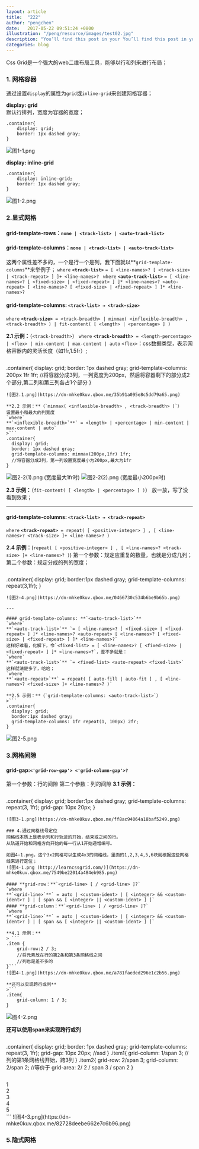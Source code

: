 ```yaml
---
layout: article
title:  "222"
author: "pengchen"
date:   2017-05-22 09:51:24 +0800
illustration: "/peng/resource/images/test02.jpg"
description: "You’ll find this post in your You’ll find this post in your You’ll find this post in your `_posts` directory directory directory"
categories: blog
---
```

Css Grid是一个强大的web二维布局工具，能够以行和列来进行布局；

### 1. 网格容器
通过设置`display`的属性为`grid`或`inline-grid`来创建网格容器；

**display: grid**  
默认行排列，宽度为容器的宽度；
> 
```
.container{
    display: grid;
    border: 1px dashed gray;
}
```
![图1-1.png](https://dn-mhke0kuv.qbox.me/46436c779bfefc255002.png)

**display: inline-grid** 
> 
```
.container{
    display: inline-grid;
    border: 1px dashed gray;
}
```
![图1-2.png](https://dn-mhke0kuv.qbox.me/7af0c237a1981dc4e378.png)

### 2.显式网格
#### **grid-template-rows：**`none | <track-list> | <auto-track-list>`
#### **grid-template-columns：**`none | <track-list> | <auto-track-list>`
这两个属性差不多的，一个是行一个是列，我下面就以**`grid-template-columns`**来举例子；
`where`
**`<track-list>`** `= [ <line-names>? [ <track-size> | <track-repeat> ] ]+ <line-names>? `
`where`
**`<auto-track-list>`** `= [ <line-names>? [ <fixed-size> | <fixed-repeat> ] ]* <line-names>? <auto-repeat> [ <line-names>? [ <fixed-size> | <fixed-repeat> ] ]* <line-names>?`

#### grid-template-columns: **`<track-list> → <track-size>`**
`where`
**`<track-size>`**` = <track-breadth> | minmax( <inflexible-breadth> , <track-breadth> ) | fit-content( [ <length> | <percentage> ] )`

**2.1 示例：**（`<track-breadth>`）
`where` 
**`<track-breadth>`**` = <length-percentage> | <flex> | min-content | max-content | auto`
`<flex>`：css数据类型，表示网格容器内的灵活长度（如1fr,1.5fr）;
>```
.container{
  display: grid;
  border: 1px dashed gray;
  grid-template-columns: 200px 1fr 1fr;
  //将容器分成3列，一列宽度为200px，然后将容器剩下的部分成2个部分,第二列和第三列各占1个部分
}
```
![图2.1.png](https://dn-mhke0kuv.qbox.me/35b91a095e8c5dd79a65.png)

**2.2 示例：**（`minmax( <inflexible-breadth> , <track-breadth> )`）
设置最小和最大的列宽度
`where`
**`<inflexible-breadth>`**` = <length> | <percentage> | min-content | max-content | auto`
>```
.container{
  display: grid;
  border: 1px dashed gray;
  grid-template-columns: minmax(200px,1fr) 1fr;
  //将容器分成2列，第一列设置宽度最小为200px,最大为1fr
}
```
![图2-2(1).png (宽度最大1fr时)](https://dn-mhke0kuv.qbox.me/e31cb1c3194295b213fb.png)
![图2-2(2).png (宽度最小200px时)](https://dn-mhke0kuv.qbox.me/cc33e72f4a8ffef4f993.png)

**2.3 示例：**（`fit-content( [ <length> | <percentage> ] )`）
放一放，写了没看到效果；

---

#### grid-template-columns: **`<track-list> → <track-repeat>`**
`where`
**`<track-repeat>`**` = repeat( [ <positive-integer> ] , [ <line-names>? <track-size> ]+ <line-names>? )`

**2.4 示例：**(`repeat( [ <positive-integer> ] , [ <line-names>? <track-size> ]+ <line-names>? )`)
第一个参数：规定应重复的数量，也就是分成几列；
第二个参数：规定分成的列的宽度；
>```
.container{
  display: grid;
  border:1px dashed gray;
  grid-template-columns: repeat(3,1fr);
}
```
![图2-4.png](https://dn-mhke0kuv.qbox.me/0466730c534b6be9b65b.png)

---

#### grid-template-columns: **`<auto-track-list>`**
`where`
**`<auto-track-list>`** `= [ <line-names>? [ <fixed-size> | <fixed-repeat> ] ]* <line-names>? <auto-repeat> [ <line-names>? [ <fixed-size> | <fixed-repeat> ] ]* <line-names>?`
这样好难看，化解下，令`<fixed-list> = [ <line-names>? [ <fixed-size> | <fixed-repeat> ] ]* <line-names>?`，差不多就是：
`where`
**`<auto-track-list>`** `= <fixed-list> <auto-repeat> <fixed-list>`
这样就清楚多了，哈哈；
`where`
**`<auto-repeat>`**` = repeat( [ auto-fill | auto-fit ] , [ <line-names>? <fixed-size> ]+ <line-names>? )`

**2.5 示例：**（`grid-template-columns: <auto-track-list>`）
>```
.container{
  display: grid;
  border:1px dashed gray;
  grid-template-columns: 1fr repeat(1, 100px) 2fr;
}
```
![图2-5.png](https://dn-mhke0kuv.qbox.me/5ece73515282b28ab1bc.png)

### 3.网格间隙
#### **grid-gap:**`<'grid-row-gap'> <'grid-column-gap'>?`
第一个参数：行的间隙
第二个参数：列的间隙
**3.1 示例：**
>```
.container{
  display: grid;
  border:1px dashed gray;
  grid-template-columns: repeat(3, 1fr);
  grid-gap: 10px 20px;
}
```
![图3-1.png](https://dn-mhke0kuv.qbox.me/ff8ac94064a18baf5249.png)

### 4.通过网格线号定位
网格线本质上是表示列和行轨迹的开始，结束或之间的行。
从轨道开始和网格方向开始的每一行从1开始递增编号。

如图4-1.png，这个3x2网格可以生成4x3的网格线，里面的1,2,3,4,5,6块就根据这些网格线来进行定位；
![图4-1.png (http://learncssgrid.com/)](https://dn-mhke0kuv.qbox.me/7549be22014a484eb985.png)

#### **grid-row：**`<grid-line> [ / <grid-line> ]?`
`where `
**`<grid-line>`**` = auto | <custom-ident> | [ <integer> && <custom-ident>? ] | [ span && [ <integer> || <custom-ident> ] ]`
#### **grid-column：**`<grid-line> [ / <grid-line> ]?`
`where `
**`<grid-line>`**` = auto | <custom-ident> | [ <integer> && <custom-ident>? ] | [ span && [ <integer> || <custom-ident> ] ]`

**4.1 示例：**
> ```
.item {  
    grid-row:2 / 3; 
    //将元素放在行的第2条和第3条网格线之间
    //列也是差不多的
}```
![图4-1.png](https://dn-mhke0kuv.qbox.me/a781faeded296e1c2b56.png)

**还可以实现跨行或列**
>```
.item{
    grid-column: 1 / 3;
}
```
![图4-2.png](https://dn-mhke0kuv.qbox.me/67a4d6e4a17238fb540e.png)

**还可以使用span来实现跨行或列**
>```
.container{
    display: grid;
    border: 1px dashed gray;
    grid-template-columns: repeat(3, 1fr);
    grid-gap: 10px 20px;
    //asd
}
.item1{
    grid-column: 1/span 3;
    //列的第1条网格线开始，跨3列
}
.item2{
  grid-row: 2/span 3;
  grid-column: 2/span 2;
  //等价于 grid-area: 2/ 2 / span 3 / span 2
}
```
```
<div class="container">
    <div class="item1">1</div>
    <div class="item2">2</div>
    <div>3</div>
    <div>4</div>
    <div>5</div>
</div>
```
![图4-3.png](https://dn-mhke0kuv.qbox.me/82728deebe662e7c6b96.png)

### 5.隐式网格

